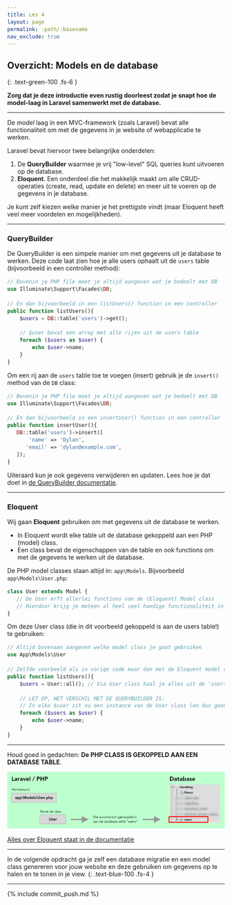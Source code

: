 ```yaml
---
title: Les 4
layout: page
permalink: :path/:basename
nav_exclude: true
---
```


## Overzicht: Models en de database
{: .text-green-100 .fs-6 }

**Zorg dat je deze introductie even rustig doorleest zodat je snapt hoe de model-laag in Laravel samenwerkt met de database.**

---

De *model* laag in een MVC-framework (zoals Laravel) bevat alle functionaliteit om met de gegevens in je website of
webapplicatie te werken.

Laravel bevat hiervoor twee belangrijke onderdelen:

1. De **QueryBuilder** waarmee je vrij "low-level" SQL queries kunt uitvoeren op de database.
2. **Eloquent**. Een onderdeel die het makkelijk maakt om alle CRUD-operaties (create, read, update en delete) en meer uit te
   voeren op de gegevens in je database.

Je kunt zelf kiezen welke manier je het prettigste vindt (maar Eloquent heeft veel meer voordelen en mogelijkheden).

---

### QueryBuilder

De QueryBuilder is een simpele manier om met gegevens uit je database te werken. Deze code laat zien hoe je alle
users ophaalt uit de `users` table (bijvoorbeeld in een controller method):

```php
// Bovenin je PHP file moet je altijd aangeven wat je bedoelt met DB
use Illuminate\Support\Facades\DB;

// En dan bijvoorbeeld in een listUsers() function in een controller
public function listUsers(){
    $users = DB::table('users')->get(); 
    
    // $user bevat een array met alle rijen uit de users table
    foreach ($users as $user) {
        echo $user->name;
    }
}
```

Om een rij aan de `users` table toe te voegen (insert) gebruik je de `insert()` method van de `DB` class:

```php
// Bovenin je PHP file moet je altijd aangeven wat je bedoelt met DB
use Illuminate\Support\Facades\DB;

// En dan bijvoorbeeld in een insertUser() function in een controller
public function insertUser(){
   DB::table('users')->insert([
       'name' => 'Dylan',
      'email' => 'dylan@example.com',
   ]);
}
```

Uiteraard kun je ook gegevens verwijderen en updaten. Lees hoe je dat doet in [de QueryBuilder documentatie](https://laravel.com/docs/10.x/queries).

---

### Eloquent

Wij gaan **Eloquent** gebruiken om met gegevens uit de database te werken.

- In Eloquent wordt elke table uit de database gekoppeld aan een PHP (model) class.
- Een class bevat de eigenschappen van de table en ook functions om met de gegevens te werken uit de database.


De PHP model classes staan altijd in: `app\Models`. Bijvoorbeeld `app\Models\User.php`:

```php
class User extends Model {
   // De User erft allerlei functions van de (Eloquent) Model class 
   // Hierdoor krijg je meteen al heel veel handige functionaliteit in je class!
}
```

Om deze User class (die in dit voorbeeld gekoppeld is aan de users table!) te gebruiken:

```php
// Altijd bovenaan aangeven welke model class je gaat gebruiken
use App\Models\User

// Zelfde voorbeeld als in vorige code maar dan met de Eloquent model class
public function listUsers(){
    $users = User::all(); // Via User class haal je alles uit de 'users' table
    
    // LET OP, HET VERSCHIL MET DE QUERYBUILDER IS: 
    // In elke $user zit nu een instance van de User class (en dus geen array)
    foreach ($users as $user) {
        echo $user->name;
    }
}
```
---

Houd goed in gedachten: **De PHP CLASS IS GEKOPPELD AAN EEN DATABASE TABLE**.

![Eloquent en database](images/eloquent-overview.png)

[Alles over Eloquent staat in de documentatie](https://laravel.com/docs/10.x/eloquent)

---

In de volgende opdracht ga je zelf een database migratie en een model class genereren voor jouw website en deze gebruiken om gegevens op te halen en te tonen in je view.
{: .text-blue-100 .fs-4 }

---

{% include commit_push.md %}


